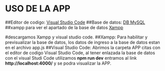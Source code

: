 # USO DE LA APP
##Editor de codigo: [Visual Studio Code](http://https://code.visualstudio.com/ "Visual Studio Code")
##Base de datos: [DB MySQL](https://www.mysql.com/ "DB MySQL")
##xampp para ver el apartado de la base de datos [Xampp]( https://www.apachefriends.org/ "Xampp")


#descargamos Xampp y visual studio code.
##Xampp: Para habilitar y previsualizar la base de datos, los datos de ingreso a la base de datos estan en el archivo app.js
##Visual Studio Code: Abrimos la carpeta APP citas con el editor de codigo Visual Studio Code,
al tener enlazada la base de datos con el visual Studi Code utilizamos **npm run dev** entramos al link **http://localhost:4000/** 
y se podra visualizar la APP.






